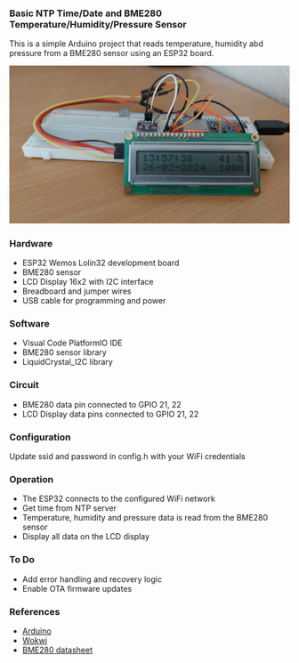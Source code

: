 ### Basic NTP Time/Date and BME280 Temperature/Humidity/Pressure Sensor
This is a simple Arduino project that reads temperature, humidity abd pressure from a BME280 sensor using an ESP32 board.

![picture](breadbord.jpg)

### Hardware
* ESP32 Wemos Lolin32 development board
* BME280 sensor
* LCD Display 16x2 with I2C interface
* Breadboard and jumper wires
* USB cable for programming and power

### Software
* Visual Code PlatformIO IDE
* BME280 sensor library
* LiquidCrystal_I2C library

### Circuit
* BME280 data pin connected to GPIO 21, 22
* LCD Display data pins connected to GPIO 21, 22

### Configuration
Update ssid and password in config.h with your WiFi credentials

### Operation
* The ESP32 connects to the configured WiFi network
* Get time from NTP server
* Temperature, humidity and pressure data is read from the BME280 sensor
* Display all data on the LCD display

### To Do
* Add error handling and recovery logic
* Enable OTA firmware updates

### References
* [Arduino](https://www.arduino.cc/)
* [Wokwi](https://wokwi.com/)
* [BME280 datasheet](https://www.bosch-sensortec.com/products/environmental-sensors/humidity-sensors-bme280/)
